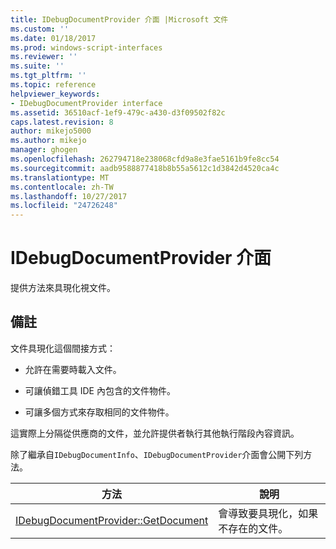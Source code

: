 ```yaml
---
title: IDebugDocumentProvider 介面 |Microsoft 文件
ms.custom: ''
ms.date: 01/18/2017
ms.prod: windows-script-interfaces
ms.reviewer: ''
ms.suite: ''
ms.tgt_pltfrm: ''
ms.topic: reference
helpviewer_keywords:
- IDebugDocumentProvider interface
ms.assetid: 36510acf-1ef9-479c-a430-d3f09502f82c
caps.latest.revision: 8
author: mikejo5000
ms.author: mikejo
manager: ghogen
ms.openlocfilehash: 262794718e238068cfd9a8e3fae5161b9fe8cc54
ms.sourcegitcommit: aadb9588877418b8b55a5612c1d3842d4520ca4c
ms.translationtype: MT
ms.contentlocale: zh-TW
ms.lasthandoff: 10/27/2017
ms.locfileid: "24726248"
---
```

# <a name="idebugdocumentprovider-interface"></a>IDebugDocumentProvider 介面
提供方法來具現化視文件。  
  
## <a name="remarks"></a>備註  
 文件具現化這個間接方式：  
  
-   允許在需要時載入文件。  
  
-   可讓偵錯工具 IDE 內包含的文件物件。  
  
-   可讓多個方式來存取相同的文件物件。  
  
 這實際上分隔從供應商的文件，並允許提供者執行其他執行階段內容資訊。  
  
 除了繼承自`IDebugDocumentInfo`、`IDebugDocumentProvider`介面會公開下列方法。  
  
|方法|說明|  
|------------|-----------------|  
|[IDebugDocumentProvider::GetDocument](../../winscript/reference/idebugdocumentprovider-getdocument.md)|會導致要具現化，如果不存在的文件。|